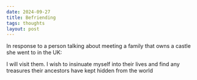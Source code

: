 ```yaml
---
date: 2024-09-27
title: Befriending
tags: thoughts
layout: post
---
```


In response to a person talking about meeting a family that owns a castle she went to in the UK:

I will visit them. I wish to insinuate myself into their lives and find any treasures their ancestors have kept hidden from the world